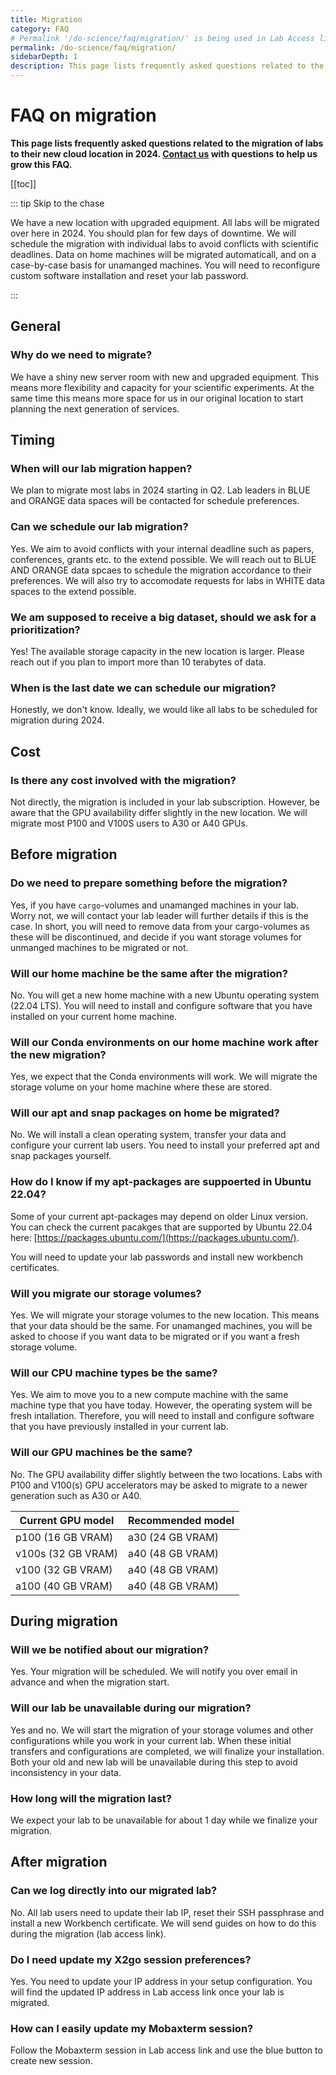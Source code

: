 ```yaml
---
title: Migration
category: FAQ
# Permalink '/do-science/faq/migration/' is being used in Lab Access link
permalink: /do-science/faq/migration/
sidebarDepth: 1
description: This page lists frequently asked questions related to the 2024 migration of labs to their new cloud location.
---
```


# FAQ on migration

**This page lists frequently asked questions related to the migration of labs to their new cloud location in 2024. [Contact us](/contact) with questions to help us grow this FAQ.**



[[toc]]

::: tip Skip to the chase 

We have a new location with upgraded equipment. All labs will be migrated over here in 2024. You should plan for few days of downtime. We will schedule the migration with individual labs to avoid conflicts with scientific deadlines. Data on home machines will be migrated automaticall, and on a case-by-case basis for unamanged machines. You will need to reconfigure custom software installation and reset your lab password. 

:::

## General

### Why do we need to migrate?

We have a shiny new server room with new and upgraded equipment. This means more flexibility and capacity for your scientific experiments. At the same time this means more space for us in our original location to start planning the next generation of services.



## Timing

### When will our lab migration happen?

We plan to migrate most labs in 2024 starting in Q2. Lab leaders in BLUE and ORANGE data spaces will be contacted for schedule preferences.

### Can we schedule our lab migration?

Yes. We aim to avoid conflicts with your internal deadline such as papers, conferences, grants etc. to the extend possible. We will reach out to BLUE AND ORANGE data spcaes to schedule the migration accordance to their preferences. We will also try to accomodate requests for labs in WHITE data spaces to the extend possible.

### We am supposed to receive a big dataset, should we ask for a prioritization?

Yes! The available storage capacity in the new location is larger. Please reach out if you plan to import more than 10 terabytes of data.

### When is the last date we can schedule our migration? 

Honestly, we don't know. Ideally, we would like all labs to be scheduled for migration during 2024.

## Cost

### Is there any cost involved with the migration?

Not directly, the migration is included in your lab subscription. However, be aware that the GPU availability differ slightly in the new location. We will migrate most P100 and V100S users to A30 or A40 GPUs. 



<!-- before migration -->

## Before migration

### Do we need to prepare something before the migration? 

Yes, if you have `cargo`-volumes and unamanged machines in your lab. Worry not, we will contact your lab leader will further details if this is the case. In short, you will need to remove data from your cargo-volumes as these will be discontinued, and decide if you want storage volumes for unmanged machines to be migrated or not. 

### Will our home machine be the same after the migration?

No. You will get a new home machine with a new Ubuntu operating system (22.04 LTS). You will need to install and configure software that you have installed on your current home machine.

### Will our Conda environments on our home machine work after the new migration? 

Yes, we expect that the Conda environments will work. We will migrate the storage volume on your home machine where these are stored. 

### Will our apt and snap packages on home be migrated?

No. We will install a clean operating system, transfer your data and configure your current lab users. You need to install your preferred apt and snap packages yourself.

### How do I know if my apt-packages are suppoerted in Ubuntu 22.04?

Some of your current apt-packages may depend on older Linux version. You can check the current pacakges that are supported by Ubuntu 22.04 here: [https://packages.ubuntu.com/](https://packages.ubuntu.com/).


You will need to update your lab passwords and install new workbench certificates.




### Will you migrate our storage volumes?

Yes. We will migrate your storage volumes to the new location. This means that your data should be the same. For unamanged machines, you will be asked to choose if you want data to be migrated or if you want a fresh storage volume.

### Will our CPU machine types be the same?

Yes. We aim to move you to a new compute machine with the same machine type that you have today. However, the operating system will be fresh intallation. Therefore, you will need to install and configure software that you have previously installed in your current lab.

### Will our GPU machines be the same?

No. The GPU availability differ slightly between the two locations. Labs with P100 and V100(s) GPU accelerators may be asked to migrate to a newer generation such as A30 or A40.

| Current GPU model  | Recommended model |
|--------------------|-------------------|
| p100 (16 GB VRAM)  | a30 (24 GB VRAM)  |
| v100s (32 GB VRAM) | a40 (48 GB VRAM)  |
| v100 (32 GB VRAM)  | a40 (48 GB VRAM)  |
| a100 (40 GB VRAM)  | a40 (48 GB VRAM)  |

<!-- TODO: add info on cargo volume -->

<!-- during migration -->

## During migration

### Will we be notified about our migration?

Yes. Your migration will be scheduled. We will notify you over email in advance and when the migration start.

### Will our lab be unavailable during our migration?

Yes and no. We will start the migration of your storage volumes and other configurations while you work in your current lab. When these initial transfers and configurations are completed, we will finalize your installation. Both your old and new lab will be unavailable during this step to avoid inconsistency in your data.

### How long will the migration last?

We expect your lab to be unavailable for about 1 day while we finalize your migration. 


<!-- after migration: access, ... -->
## After migration

### Can we log directly into our migrated lab?

No. All lab users need to update their lab IP, reset their SSH passphrase and install a new Workbench certificate. We will send guides on how to do this during the migration (lab access link). 

### Do I need update my X2go session preferences?

Yes. You need to update your IP address in your setup configuration. You will find the updated IP address in Lab access link once your lab is migrated.

### How can I easily update my Mobaxterm session?

Follow the Mobaxterm session in Lab access link and use the blue button to create new session.

<!-- TODO I am missing an apt package, how can I install -->


